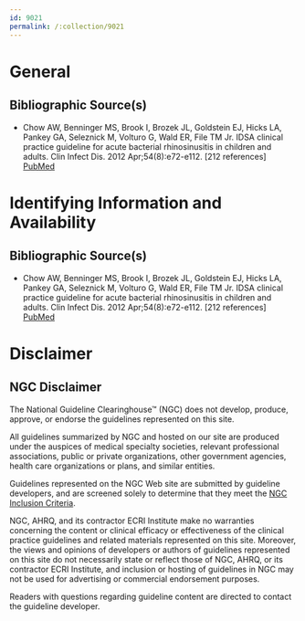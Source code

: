 ```yaml
---
id: 9021
permalink: /:collection/9021
---
```


# General

## Bibliographic Source(s)

- Chow AW, Benninger MS, Brook I, Brozek JL, Goldstein EJ, Hicks LA, Pankey GA, Seleznick M, Volturo G, Wald ER, File TM Jr. IDSA clinical practice guideline for acute bacterial rhinosinusitis in children and adults. Clin Infect Dis. 2012 Apr;54(8):e72-e112. [212 references] [ PubMed ](http://www.ncbi.nlm.nih.gov/entrez/query.fcgi?cmd=Retrieve&db=pubmed&dopt=Abstract&list_uids=22438350)

# Identifying Information and Availability

## Bibliographic Source(s)

- Chow AW, Benninger MS, Brook I, Brozek JL, Goldstein EJ, Hicks LA, Pankey GA, Seleznick M, Volturo G, Wald ER, File TM Jr. IDSA clinical practice guideline for acute bacterial rhinosinusitis in children and adults. Clin Infect Dis. 2012 Apr;54(8):e72-e112. [212 references] [ PubMed ](http://www.ncbi.nlm.nih.gov/entrez/query.fcgi?cmd=Retrieve&db=pubmed&dopt=Abstract&list_uids=22438350)

# Disclaimer

## NGC Disclaimer

The National Guideline Clearinghouse™ (NGC) does not develop, produce, approve, or endorse the guidelines represented on this site.

All guidelines summarized by NGC and hosted on our site are produced under the auspices of medical specialty societies, relevant professional associations, public or private organizations, other government agencies, health care organizations or plans, and similar entities.

Guidelines represented on the NGC Web site are submitted by guideline developers, and are screened solely to determine that they meet the [NGC Inclusion Criteria](/help-and-about/summaries/inclusion-criteria).

NGC, AHRQ, and its contractor ECRI Institute make no warranties concerning the content or clinical efficacy or effectiveness of the clinical practice guidelines and related materials represented on this site. Moreover, the views and opinions of developers or authors of guidelines represented on this site do not necessarily state or reflect those of NGC, AHRQ, or its contractor ECRI Institute, and inclusion or hosting of guidelines in NGC may not be used for advertising or commercial endorsement purposes.

Readers with questions regarding guideline content are directed to contact the guideline developer.

